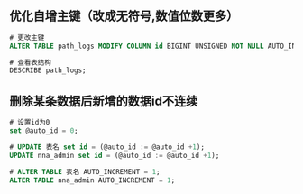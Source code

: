 
## 优化自增主键（改成无符号,数值位数更多）
```sql
# 更改主键
ALTER TABLE path_logs MODIFY COLUMN id BIGINT UNSIGNED NOT NULL AUTO_INCREMENT;

# 查看表结构
DESCRIBE path_logs;
```

## 删除某条数据后新增的数据id不连续

```sql
# 设置id为0
set @auto_id = 0;

# UPDATE 表名 set id = (@auto_id := @auto_id +1);
UPDATE nna_admin set id = (@auto_id := @auto_id +1);

# ALTER TABLE 表名 AUTO_INCREMENT = 1;
ALTER TABLE nna_admin AUTO_INCREMENT = 1;

```
